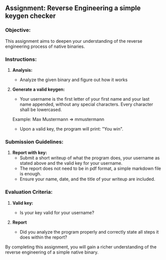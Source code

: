## Assignment: Reverse Engineering a simple keygen checker

### Objective:

This assignment aims to deepen your understanding of the reverse engineering process of native binaries.

### Instructions:

1. **Analysis:**

   - Analyze the given binary and figure out how it works

1. **Generate a valid keygen:**

   - Your username is the first letter of your first name and your last name appended, without any special characters. Every character shall be lowercased.

   Example: Max Mustermann => mmustermann

   - Upon a valid key, the program will print: "You win".

### Submission Guidelines:

1. **Report with key:**
   - Submit a short writeup of what the program does, your username as stated above and the valid key for your username.
   - The report does not need to be in pdf format, a simple markdown file is enough.
   - Ensure your name, date, and the title of your writeup are included.

### Evaluation Criteria:

1. **Valid key:**

   - Is your key valid for your username?

1. **Report**

   - Did you analyze the program properly and correctly state all steps it does within the report?

By completing this assignment, you will gain a richer understanding of the reverse engineering of a simple native binary.
